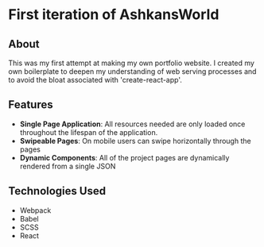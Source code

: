 # First iteration of AshkansWorld

## About

This was my first attempt at making my own portfolio website. I created my own boilerplate to deepen my understanding of web serving processes and to avoid the bloat associated with 'create-react-app'.

## Features 
- **Single Page Application**: All resources needed are only loaded once throughout the lifespan of the application. 
- **Swipeable Pages**: On mobile users can swipe horizontally through the pages
- **Dynamic Components**: All of the project pages are dynamically rendered from a single JSON

## Technologies Used
- Webpack 
- Babel 
- SCSS
- React
